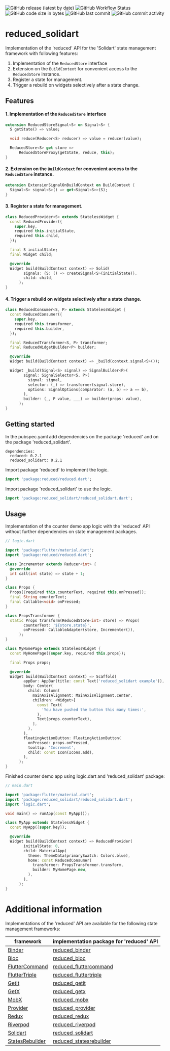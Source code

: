 ![GitHub release (latest by date)](https://img.shields.io/github/v/release/partmaster/reduced_solidart)
![GitHub Workflow Status](https://img.shields.io/github/actions/workflow/status/partmaster/reduced_solidart/dart.yml)
![GitHub code size in bytes](https://img.shields.io/github/languages/code-size/partmaster/reduced_solidart)
![GitHub last commit](https://img.shields.io/github/last-commit/partmaster/reduced_solidart)
![GitHub commit activity](https://img.shields.io/github/commit-activity/m/partmaster/reduced_solidart)
# reduced_solidart

Implementation of the 'reduced' API for the 'Solidart' state management framework with following features:

1. Implementation of the ```ReducedStore``` interface 
2. Extension on the ```BuildContext``` for convenient access to the  ```ReducedStore``` instance.
3. Register a state for management.
4. Trigger a rebuild on widgets selectively after a state change.

## Features

#### 1. Implementation of the ```ReducedStore``` interface 

```dart
extension ReducedStoreSignal<S> on Signal<S> {
  S getState() => value;

  void reduce(Reducer<S> reducer) => value = reducer(value);

  ReducedStore<S> get store =>
      ReducedStoreProxy(getState, reduce, this);
}
```

#### 2. Extension on the ```BuildContext``` for convenient access to the  ```ReducedStore``` instance.

```dart
extension ExtensionSignalOnBuildContext on BuildContext {
  Signal<S> signal<S>() => get<Signal<S>>(S);
}
```

#### 3. Register a state for management.

```dart
class ReducedProvider<S> extends StatelessWidget {
  const ReducedProvider({
    super.key,
    required this.initialState,
    required this.child,
  });

  final S initialState;
  final Widget child;

  @override
  Widget build(BuildContext context) => Solid(
        signals: {S: () => createSignal<S>(initialState)},
        child: child,
      );
}
```

#### 4. Trigger a rebuild on widgets selectively after a state change.

```dart
class ReducedConsumer<S, P> extends StatelessWidget {
  const ReducedConsumer({
    super.key,
    required this.transformer,
    required this.builder,
  });

  final ReducedTransformer<S, P> transformer;
  final ReducedWidgetBuilder<P> builder;

  @override
  Widget build(BuildContext context) => _build(context.signal<S>());

  Widget _build(Signal<S> signal) => SignalBuilder<P>(
        signal: SignalSelector<S, P>(
          signal: signal,
          selector: (_) => transformer(signal.store),
          options: SignalOptions(comparator: (a, b) => a == b),
        ),
        builder: (_, P value, ___) => builder(props: value),
      );
}
```

## Getting started

In the pubspec.yaml add dependencies on the package 'reduced' and on the package  'reduced_solidart'.

```
dependencies:
  reduced: 0.2.1
  reduced_solidart: 0.2.1
```

Import package 'reduced' to implement the logic.

```dart
import 'package:reduced/reduced.dart';
```

Import package 'reduced_solidart' to use the logic.

```dart
import 'package:reduced_solidart/reduced_solidart.dart';
```

## Usage

Implementation of the counter demo app logic with the 'reduced' API without further dependencies on state management packages.

```dart
// logic.dart

import 'package:flutter/material.dart';
import 'package:reduced/reduced.dart';

class Incrementer extends Reducer<int> {
  @override
  int call(int state) => state + 1;
}

class Props {
  Props({required this.counterText, required this.onPressed});
  final String counterText;
  final Callable<void> onPressed;
}

class PropsTransformer {
  static Props transform(ReducedStore<int> store) => Props(
        counterText: '${store.state}',
        onPressed: CallableAdapter(store, Incrementer()),
      );
}

class MyHomePage extends StatelessWidget {
  const MyHomePage({super.key, required this.props});

  final Props props;

  @override
  Widget build(BuildContext context) => Scaffold(
        appBar: AppBar(title: const Text('reduced_solidart example')),
        body: Center(
          child: Column(
            mainAxisAlignment: MainAxisAlignment.center,
            children: <Widget>[
              const Text(
                'You have pushed the button this many times:',
              ),
              Text(props.counterText),
            ],
          ),
        ),
        floatingActionButton: FloatingActionButton(
          onPressed: props.onPressed,
          tooltip: 'Increment',
          child: const Icon(Icons.add),
        ),
      );
}
```

Finished counter demo app using logic.dart and 'reduced_solidart' package:

```dart
// main.dart

import 'package:flutter/material.dart';
import 'package:reduced_solidart/reduced_solidart.dart';
import 'logic.dart';

void main() => runApp(const MyApp());

class MyApp extends StatelessWidget {
  const MyApp({super.key});

  @override
  Widget build(BuildContext context) => ReducedProvider(
        initialState: 0,
        child: MaterialApp(
          theme: ThemeData(primarySwatch: Colors.blue),
          home: const ReducedConsumer(
            transformer: PropsTransformer.transform,
            builder: MyHomePage.new,
          ),
        ),
      );
}
```

# Additional information

Implementations of the 'reduced' API are available for the following state management frameworks:

|framework|implementation package for 'reduced' API|
|---|---|
|[Binder](https://pub.dev/packages/binder)|[reduced_binder](https://github.com/partmaster/reduced_binder)|
|[Bloc](https://bloclibrary.dev/#/)|[reduced_bloc](https://github.com/partmaster/reduced_bloc)|
|[FlutterCommand](https://pub.dev/packages/flutter_command)|[reduced_fluttercommand](https://github.com/partmaster/reduced_fluttercommand)|
|[FlutterTriple](https://pub.dev/packages/flutter_triple)|[reduced_fluttertriple](https://github.com/partmaster/reduced_fluttertriple)|
|[GetIt](https://pub.dev/packages/get_it)|[reduced_getit](https://github.com/partmaster/reduced_getit)|
|[GetX](https://pub.dev/packages/get)|[reduced_getx](https://github.com/partmaster/reduced_getx)|
|[MobX](https://pub.dev/packages/mobx)|[reduced_mobx](https://github.com/partmaster/reduced_mobx)|
|[Provider](https://pub.dev/packages/provider)|[reduced_provider](https://github.com/partmaster/reduced_provider)|
|[Redux](https://pub.dev/packages/redux)|[reduced_redux](https://github.com/partmaster/reduced_redux)|
|[Riverpod](https://riverpod.dev/)|[reduced_riverpod](https://github.com/partmaster/reduced_riverpod)|
|[Solidart](https://pub.dev/packages/solidart)|[reduced_solidart](https://github.com/partmaster/reduced_solidart)|
|[StatesRebuilder](https://pub.dev/packages/states_rebuilder)|[reduced_statesrebuilder](https://github.com/partmaster/reduced_statesrebuilder)|
